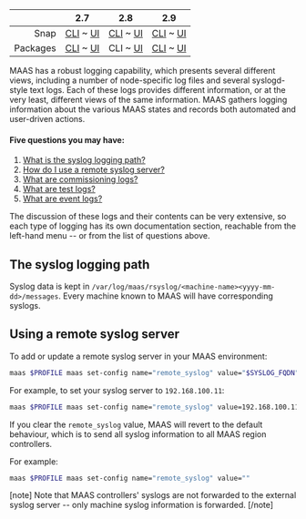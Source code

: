 <!-- deb-2-7-cli
||2.7|2.8|2.9|
|-----:|:-----:|:-----:|:-----:|
|Snap|[CLI](/t/maas-logging/2862) ~ [UI](/t/maas-logging/2863)|[CLI](/t/maas-logging/2864) ~ [UI](/t/maas-logging/2865)|[CLI](/t/maas-logging/2866) ~ [UI](/t/maas-logging/2867)|
|Packages|CLI ~ [UI](/t/maas-logging/2869)|[CLI](/t/maas-logging/2870) ~ [UI](/t/maas-logging/2871)|[CLI](/t/maas-logging/2872) ~ [UI](/t/maas-logging/2873)|
deb-2-7-cli -->

<!-- deb-2-7-ui
||2.7|2.8|2.9|
|-----:|:-----:|:-----:|:-----:|
|Snap|[CLI](/t/maas-logging/2862) ~ [UI](/t/maas-logging/2863)|[CLI](/t/maas-logging/2864) ~ [UI](/t/maas-logging/2865)|[CLI](/t/maas-logging/2866) ~ [UI](/t/maas-logging/2867)|
|Packages|[CLI](/t/maas-logging/2868) ~ UI|[CLI](/t/maas-logging/2870) ~ [UI](/t/maas-logging/2871)|[CLI](/t/maas-logging/2872) ~ [UI](/t/maas-logging/2873)|
 deb-2-7-ui -->

||2.7|2.8|2.9|
|-----:|:-----:|:-----:|:-----:|
|Snap|[CLI](/t/maas-logging/2862) ~ [UI](/t/maas-logging/2863)|[CLI](/t/maas-logging/2864) ~ [UI](/t/maas-logging/2865)|[CLI](/t/maas-logging/2866) ~ [UI](/t/maas-logging/2867)|
|Packages|[CLI](/t/maas-logging/2868) ~ [UI](/t/maas-logging/2869)|CLI ~ [UI](/t/maas-logging/2871)|[CLI](/t/maas-logging/2872) ~ [UI](/t/maas-logging/2873)|

<!-- deb-2-8-ui
||2.7|2.8|2.9|
|-----:|:-----:|:-----:|:-----:|
|Snap|[CLI](/t/maas-logging/2862) ~ [UI](/t/maas-logging/2863)|[CLI](/t/maas-logging/2864) ~ [UI](/t/maas-logging/2865)|[CLI](/t/maas-logging/2866) ~ [UI](/t/maas-logging/2867)|
|Packages|[CLI](/t/maas-logging/2868) ~ [UI](/t/maas-logging/2869)|[CLI](/t/maas-logging/2870) ~ UI|[CLI](/t/maas-logging/2872) ~ [UI](/t/maas-logging/2873)|
 deb-2-8-ui -->

<!-- deb-2-9-cli
||2.7|2.8|2.9|
|-----:|:-----:|:-----:|:-----:|
|Snap|[CLI](/t/maas-logging/2862) ~ [UI](/t/maas-logging/2863)|[CLI](/t/maas-logging/2864) ~ [UI](/t/maas-logging/2865)|[CLI](/t/maas-logging/2866) ~ [UI](/t/maas-logging/2867)|
|Packages|[CLI](/t/maas-logging/2868) ~ [UI](/t/maas-logging/2869)|[CLI](/t/maas-logging/2870) ~ [UI](/t/maas-logging/2871)|CLI ~ [UI](/t/maas-logging/2873)|
 deb-2-9-cli -->

<!-- deb-2-9-ui
||2.7|2.8|2.9|
|-----:|:-----:|:-----:|:-----:|
|Snap|[CLI](/t/maas-logging/2862) ~ [UI](/t/maas-logging/2863)|[CLI](/t/maas-logging/2864) ~ [UI](/t/maas-logging/2865)|[CLI](/t/maas-logging/2866) ~ [UI](/t/maas-logging/2867)|
|Packages|[CLI](/t/maas-logging/2868) ~ [UI](/t/maas-logging/2869)|[CLI](/t/maas-logging/2870) ~ [UI](/t/maas-logging/2871)|[CLI](/t/maas-logging/2872) ~ UI|
 deb-2-9-ui -->

<!-- snap-2-7-cli
||2.7|2.8|2.9|
|-----:|:-----:|:-----:|:-----:|
|Snap|CLI ~ [UI](/t/maas-logging/2863)|[CLI](/t/maas-logging/2864) ~ [UI](/t/maas-logging/2865)|[CLI](/t/maas-logging/2866) ~ [UI](/t/maas-logging/2867)|
|Packages|[CLI](/t/maas-logging/2868) ~ [UI](/t/maas-logging/2869)|[CLI](/t/maas-logging/2870) ~ [UI](/t/maas-logging/2871)|[CLI](/t/maas-logging/2872) ~ [UI](/t/maas-logging/2873)|
 snap-2-7-cli -->

<!-- snap-2-7-ui
||2.7|2.8|2.9|
|-----:|:-----:|:-----:|:-----:|
|Snap|[CLI](/t/maas-logging/2862) ~ UI|[CLI](/t/maas-logging/2864) ~ [UI](/t/maas-logging/2865)|[CLI](/t/maas-logging/2866) ~ [UI](/t/maas-logging/2867)|
|Packages|[CLI](/t/maas-logging/2868) ~ [UI](/t/maas-logging/2869)|[CLI](/t/maas-logging/2870) ~ [UI](/t/maas-logging/2871)|[CLI](/t/maas-logging/2872) ~ [UI](/t/maas-logging/2873)|
 snap-2-7-ui -->

<!-- snap-2-8-cli
||2.7|2.8|2.9|
|-----:|:-----:|:-----:|:-----:|
|Snap|[CLI](/t/maas-logging/2862) ~ [UI](/t/maas-logging/2863)|CLI ~ [UI](/t/maas-logging/2865)|[CLI](/t/maas-logging/2866) ~ [UI](/t/maas-logging/2867)|
|Packages|[CLI](/t/maas-logging/2868) ~ [UI](/t/maas-logging/2869)|[CLI](/t/maas-logging/2870) ~ [UI](/t/maas-logging/2871)|[CLI](/t/maas-logging/2872) ~ [UI](/t/maas-logging/2873)|
 snap-2-8-cli -->

<!-- snap-2-8-ui
||2.7|2.8|2.9|
|-----:|:-----:|:-----:|:-----:|
|Snap|[CLI](/t/maas-logging/2862) ~ [UI](/t/maas-logging/2863)|[CLI](/t/maas-logging/2864) ~ UI|[CLI](/t/maas-logging/2866) ~ [UI](/t/maas-logging/2867)|
|Packages|[CLI](/t/maas-logging/2868) ~ [UI](/t/maas-logging/2869)|[CLI](/t/maas-logging/2870) ~ [UI](/t/maas-logging/2871)|[CLI](/t/maas-logging/2872) ~ [UI](/t/maas-logging/2873)|
 snap-2-8-ui -->

<!-- snap-2-9-cli
||2.7|2.8|2.9|
|-----:|:-----:|:-----:|:-----:|
|Snap|[CLI](/t/maas-logging/2862) ~ [UI](/t/maas-logging/2863)|[CLI](/t/maas-logging/2864) ~ [UI](/t/maas-logging/2865)|CLI ~ [UI](/t/maas-logging/2867)|
|Packages|[CLI](/t/maas-logging/2868) ~ [UI](/t/maas-logging/2869)|[CLI](/t/maas-logging/2870) ~ [UI](/t/maas-logging/2871)|[CLI](/t/maas-logging/2872) ~ [UI](/t/maas-logging/2873)|
 snap-2-9-cli -->

<!-- snap-2-9-ui
||2.7|2.8|2.9|
|-----:|:-----:|:-----:|:-----:|
|Snap|[CLI](/t/maas-logging/2862) ~ [UI](/t/maas-logging/2863)|[CLI](/t/maas-logging/2864) ~ [UI](/t/maas-logging/2865)|[CLI](/t/maas-logging/2866) ~ UI|
|Packages|[CLI](/t/maas-logging/2868) ~ [UI](/t/maas-logging/2869)|[CLI](/t/maas-logging/2870) ~ [UI](/t/maas-logging/2871)|[CLI](/t/maas-logging/2872) ~ [UI](/t/maas-logging/2873)|
 snap-2-9-ui -->

MAAS has a robust logging capability, which presents several different views, including a number of node-specific log files and several syslogd-style text logs.  Each of these logs provides different information, or at the very least, different views of the same information.  MAAS gathers logging information about the various MAAS states and records both automated and user-driven actions.

#### Five questions you may have:

<!-- deb-2-7-cli
1. [What is the syslog logging path?](#heading--path)
2. [How do I use a remote syslog server?](#heading--using-a-remote-syslog-server)
3. [What are commissioning logs?](/t/commissioning-logs/2496)
4. [What are test logs?](/t/test-logs/3132)
5. [What are event logs?](/t/event-logs/3388)
deb-2-7-cli -->

<!-- deb-2-7-ui
1. [What is the syslog logging path?](#heading--path)
2. [How do I use a remote syslog server?](#heading--using-a-remote-syslog-server)
3. [What are commissioning logs?](/t/commissioning-logs/2497)
4. [What are test logs?](/t/test-logs/3133)
5. [What are event logs?](/t/event-logs/3389)
 deb-2-7-ui -->

1. [What is the syslog logging path?](#heading--path)
2. [How do I use a remote syslog server?](#heading--using-a-remote-syslog-server)
3. [What are commissioning logs?](/t/commissioning-logs/2498)
4. [What are test logs?](/t/test-logs/3134)
5. [What are event logs?](/t/event-logs/3390)

<!-- deb-2-8-ui
1. [What is the syslog logging path?](#heading--path)
2. [How do I use a remote syslog server?](#heading--using-a-remote-syslog-server)
3. [What are commissioning logs?](/t/commissioning-logs/2499)
4. [What are test logs?](/t/test-logs/3135)
5. [What are event logs?](/t/event-logs/3391)
 deb-2-8-ui -->

<!-- deb-2-9-cli
1. [What is the syslog logging path?](#heading--path)
2. [How do I use a remote syslog server?](#heading--using-a-remote-syslog-server)
3. [What are commissioning logs?](/t/commissioning-logs/2500)
4. [What are test logs?](/t/test-logs/3136)
5. [What are event logs?](/t/event-logs/3393)
 deb-2-9-cli -->

<!-- deb-2-9-ui
1. [What is the syslog logging path?](#heading--path)
2. [How do I use a remote syslog server?](#heading--using-a-remote-syslog-server)
3. [What are commissioning logs?](/t/commissioning-logs/2501)
4. [What are test logs?](/t/test-logs/3137)
5. [What are event logs?](/t/event-logs/3392)
 deb-2-9-ui -->

<!-- snap-2-7-cli
1. [What is the syslog logging path?](#heading--path)
2. [How do I use a remote syslog server?](#heading--using-a-remote-syslog-server)
3. [What are commissioning logs?](/t/commissioning-logs/2490)
4. [What are test logs?](/t/test-logs/3126)
5. [What are event logs?](/t/event-logs/3382)
 snap-2-7-cli -->

<!-- snap-2-7-ui
1. [What is the syslog logging path?](#heading--path)
2. [How do I use a remote syslog server?](#heading--using-a-remote-syslog-server)
3. [What are commissioning logs?](/t/commissioning-logs/2491)
4. [What are test logs?](/t/test-logs/3127)
5. [What are event logs?](/t/event-logs/3383)
 snap-2-7-ui -->

<!-- snap-2-8-cli
1. [What is the syslog logging path?](#heading--path)
2. [How do I use a remote syslog server?](#heading--using-a-remote-syslog-server)
3. [What are commissioning logs?](/t/commissioning-logs/2492)
4. [What are test logs?](/t/test-logs/3128)
5. [What are event logs?](/t/event-logs/3384)
 snap-2-8-cli -->

<!-- snap-2-8-ui
1. [What is the syslog logging path?](#heading--path)
2. [How do I use a remote syslog server?](#heading--using-a-remote-syslog-server)
3. [What are commissioning logs?](/t/commissioning-logs/2493)
4. [What are test logs?](/t/test-logs/3129)
5. [What are event logs?](/t/event-logs/3385)
 snap-2-8-ui -->

<!-- snap-2-9-cli
1. [What is the syslog logging path?](#heading--path)
2. [How do I use a remote syslog server?](#heading--using-a-remote-syslog-server)
3. [What are commissioning logs?](/t/commissioning-logs/2494)
4. [What are test logs?](/t/test-logs/3130)
5. [What are event logs?](/t/event-logs/3386)
 snap-2-9-cli -->

<!-- snap-2-9-ui
1. [What is the syslog logging path?](#heading--path)
2. [How do I use a remote syslog server?](#heading--using-a-remote-syslog-server)
3. [What are commissioning logs?](/t/commissioning-logs/2495)
4. [What are test logs?](/t/test-logs/3131)
5. [What are event logs?](/t/event-logs/3387)
 snap-2-9-ui -->

The discussion of these logs and their contents can be very extensive, so each type of logging has its own documentation section, reachable from the left-hand menu -- or from the list of questions above.

<h2 id="heading--path">The syslog logging path</h2>

Syslog data is kept in `/var/log/maas/rsyslog/<machine-name><yyyy-mm-dd>/messages`.  Every machine known to MAAS will have corresponding syslogs.

<!-- snap-2-7-ui snap-2-7-cli snap-2-8-ui snap-2-8-cli snap-2-9-ui snap-2-9-cli
Syslog data is kept in `/var/snap/maas/common/log/rsyslog/<machine-name><yyyy-mm-dd>/messages`. Every machine known to MAAS will have corresponding syslogs.
snap-2-7-ui snap-2-7-cli snap-2-8-ui snap-2-8-cli snap-2-9-ui snap-2-9-cli -->

<h2 id="heading--using-a-remote-syslog-server">Using a remote syslog server</h2>

<!-- snap-2-7-ui snap-2-8-ui snap-2-9-ui deb-2-7-ui deb-2-8-ui deb-2-9-ui
To add a remote syslog server, click the Settings tab and then click the Network services tab. Scroll down to the Syslog section, where you can add a syslog URL or IP:

<a href="https://assets.ubuntu.com/v1/e139d4e9-installconfig-syslog__2.6-remote-syslog.png" target = "_blank"><img src="https://assets.ubuntu.com/v1/e139d4e9-installconfig-syslog__2.6-remote-syslog.png"></a>

Click the Save button to save your changes.
snap-2-7-ui snap-2-8-ui snap-2-9-ui deb-2-7-ui deb-2-8-ui deb-2-9-ui -->

To add or update a remote syslog server in your MAAS environment:

``` bash
maas $PROFILE maas set-config name="remote_syslog" value="$SYSLOG_FQDN"
```

For example, to set your syslog server to `192.168.100.11`:

``` bash
maas $PROFILE maas set-config name="remote_syslog" value=192.168.100.11
```

If you clear the `remote_syslog` value, MAAS will revert to the default behaviour, which is to send all syslog information to all MAAS region controllers.

For example:

``` bash
maas $PROFILE maas set-config name="remote_syslog" value=""
```

[note]
Note that MAAS controllers' syslogs are not forwarded to the external syslog server -- only machine syslog information is forwarded.
[/note]